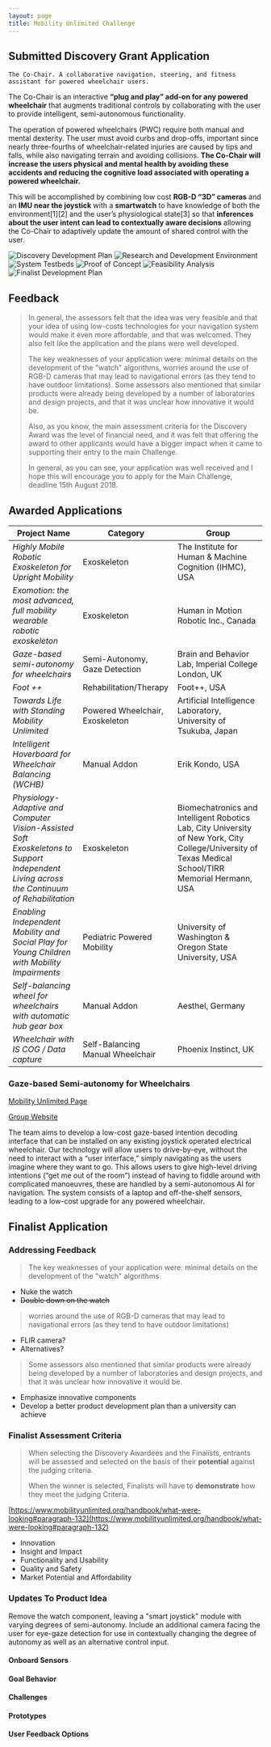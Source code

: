 ```yaml
---
layout: page
title: Mobility Unlimited Challenge
---
```


## Submitted Discovery Grant Application

`The Co-Chair. A collaborative navigation, steering, and fitness assistant for powered wheelchair users.`

The Co-Chair is an interactive **“plug and play” add-on for any powered wheelchair** that augments traditional controls by collaborating with the user to provide intelligent, semi-autonomous functionality.    

The operation of powered wheelchairs (PWC) require both manual and mental dexterity. The user must avoid curbs and drop-offs, important since nearly three-fourths of wheelchair-related injuries are caused by tips and falls, while also navigating terrain and avoiding collisions. **The Co-Chair will increase the users physical and mental health by avoiding these accidents and reducing the cognitive load associated with operating a powered wheelchair.** 

This will be accomplished by combining low cost **RGB-D “3D” cameras** and an **IMU near the joystick** with a **smartwatch** to have knowledge of both the environment[1][2] and the user’s physiological state[3] so that **inferences about the user intent can lead to contextually aware decisions** allowing the Co-Chair to adaptively update the amount of shared control with the user. 

![Discovery Development Plan](assets/muc/1-Discovery-Development-Plan.png)
![Research and  Development Environment](assets/muc/2-Research-and-Development-Environment.png)
![System Testbeds](assets/muc/3-System-Testbeds.png)
![Proof of Concept](assets/muc/4-Proof-Of-Concept.png)
![Feasibility Analysis](assets/muc/5-Feasibility-Analysis.png)
![Finalist Development Plan](assets/muc/6-Finalist-Development-Plan.png)

## Feedback

>In general, the assessors felt that the idea was very feasible and that your idea of using low-costs technologies for your navigation system would make it even more affordable, and that was welcomed. They also felt like the application and the plans were well developed.
>
>The key weaknesses of your application were: minimal details on the development of the "watch" algorithms, worries around the use of RGB-D cameras that may lead to navigational errors (as they tend to have outdoor limitations). Some assessors also mentioned that similar products were already being developed by a number of laboratories and design projects, and that it was unclear how innovative it would be.  
>
>Also, as you know, the main assessment criteria for the Discovery Award was the level of financial need, and it was felt that offering the award to other applicants would have a bigger impact when it came to supporting their entry to the main Challenge.
>
>In general, as you can see, your application was well received and I hope this will encourage you to apply for the Main Challenge, deadline 15th August 2018.

## Awarded Applications

Project Name | Category | Group
-------------|----------|------
*Highly Mobile Robotic Exoskeleton for Upright Mobility* | Exoskeleton | The Institute for Human & Machine Cognition (IHMC), USA
*Exomotion: the most advanced, full mobility wearable robotic exoskeleton* | Exoskeleton | Human in Motion Robotic Inc., Canada
*Gaze-based semi-autonomy for wheelchairs* | Semi-Autonomy, Gaze Detection | Brain and Behavior Lab, Imperial College London, UK
*Foot ++* | Rehabilitation/Therapy | Foot++, USA
*Towards Life with Standing Mobility Unlimited* | Powered Wheelchair, Exoskeleton | Artificial Intelligence Laboratory, University of Tsukuba, Japan
*Intelligent Hoverboard for Wheelchair Balancing (WCHB)* | Manual Addon | Erik Kondo, USA
*Physiology-Adaptive and Computer Vision-Assisted Soft Exoskeletons to Support Independent Living across the Continuum of Rehabilitation* | Exoskeleton | Biomechatronics and Intelligent Robotics Lab, City University of New York, City College/University of Texas Medical School/TIRR Memorial Hermann, USA
*Enabling Independent Mobility and Social Play for Young Children with Mobility Impairments* | Pediatric Powered Mobility | University of Washington & Oregon State University, USA
*Self-balancing wheel for wheelchairs with automatic hub gear box* | Manual Addon | Aesthel, Germany
*Wheelchair with IS COG / Data capture* | Self-Balancing Manual Wheelchair | Phoenix Instinct, UK

### Gaze-based Semi-autonomy for Wheelchairs

[Mobility Unlimited Page](https://mobilityunlimited.org/people/brain-and-behavior-lab)

[Group Website](http://wp.doc.ic.ac.uk/bbl/)

The team aims to develop a low-cost gaze-based intention decoding interface that can be installed on any existing joystick operated electrical wheelchair. Our technology will allow users to drive-by-eye, without the need to interact with a “user interface,” simply navigating as the users imagine where they want to go. This allows users to give high-level driving intentions (“get me out of the room”) instead of having to fiddle around with complicated manoeuvres, these are handled by a semi-autonomous AI for navigation. The system consists of a laptop and off-the-shelf sensors, leading to a low-cost upgrade for any powered wheelchair.

## Finalist Application 


### Addressing Feedback

>The key weaknesses of your application were: minimal details on the development of the "watch" algorithms

* Nuke the watch
* ~~Double down on the watch~~



>worries around the use of RGB-D cameras that may lead to navigational errors (as they tend to have outdoor limitations)

* FLIR camera?
* Alternatives?

>Some assessors also mentioned that similar products were already being developed by a number of laboratories and design projects, and that it was unclear how innovative it would be.

* Emphasize innovative components 
* Develop a better product development plan than a university can achieve

### Finalist Assessment Criteria

> When selecting the Discovery Awardees and the Finalists, entrants will be assessed and selected on the basis of their **potential** against the judging criteria.
>
> When the winner is selected, Finalists will have to **demonstrate** how they meet the judging Criteria.

[https://www.mobilityunlimited.org/handbook/what-were-looking#paragraph-132](https://www.mobilityunlimited.org/handbook/what-were-looking#paragraph-132)


* Innovation
* Insight and Impact
* Functionality and Usability
* Quality and Safety
* Market Potential and Affordability


### Updates To Product Idea

Remove the watch component, leaving a "smart joystick" module with varying degrees of semi-autonomy. Include an additional camera facing the user for eye-gaze detection for use in contextually changing the degree of autonomy as well as an alternative control input. 

#### Onboard Sensors

#### Goal Behavior

#### Challenges

#### Prototypes

#### User Feedback Options


